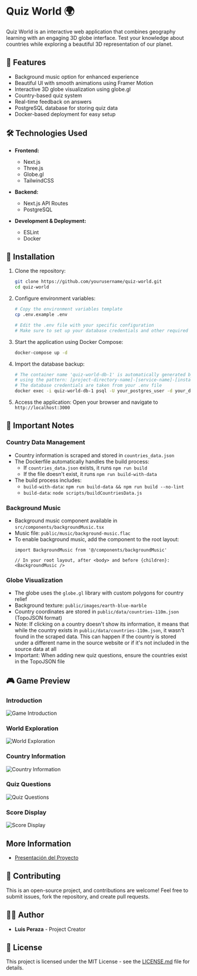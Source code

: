 # Quiz World 🌍

Quiz World is an interactive web application that combines geography learning with an engaging 3D globe interface. Test your knowledge about countries while exploring a beautiful 3D representation of our planet.

## 🌟 Features

- Background music option for enhanced experience
- Beautiful UI with smooth animations using Framer Motion
- Interactive 3D globe visualization using globe.gl
- Country-based quiz system
- Real-time feedback on answers
- PostgreSQL database for storing quiz data
- Docker-based deployment for easy setup

## 🛠️ Technologies Used

- **Frontend:**
  - Next.js
  - Three.js
  - Globe.gl
  - TailwindCSS

- **Backend:**
  - Next.js API Routes
  - PostgreSQL 

- **Development & Deployment:**
  - ESLint
  - Docker

## 🚀 Installation

1. Clone the repository:
   ```bash
   git clone https://github.com/yourusername/quiz-world.git
   cd quiz-world
   ```

2. Configure environment variables:
   ```bash
   # Copy the environment variables template
   cp .env.example .env
   
   # Edit the .env file with your specific configuration
   # Make sure to set up your database credentials and other required variables
   ```

3. Start the application using Docker Compose:
   ```bash
   docker-compose up -d
   ```

4. Import the database backup:
   ```bash
   # The container name 'quiz-world-db-1' is automatically generated by Docker Compose
   # using the pattern: [project-directory-name]-[service-name]-[instance-number]
   # The database credentials are taken from your .env file
   docker exec -i quiz-world-db-1 psql -U your_postgres_user -d your_database_name < backup_quizworld.sql
   ```

5. Access the application:
   Open your browser and navigate to `http://localhost:3000`

## 📝 Important Notes

### Country Data Management
- Country information is scraped and stored in `countries_data.json`
- The Dockerfile automatically handles the build process:
  - If `countries_data.json` exists, it runs `npm run build`
  - If the file doesn't exist, it runs `npm run build-with-data`
- The build process includes:
  - `build-with-data`: `npm run build-data && npm run build --no-lint`
  - `build-data`: `node scripts/buildCountriesData.js`

### Background Music
- Background music component available in `src/components/backgroundMusic.tsx`
- Music file: `public/music/background-music.flac`
- To enable background music, add the component to the root layout:
  ```tsx
  import BackgroundMusic from '@/components/backgroundMusic'
  
  // In your root layout, after <body> and before {children}:
  <BackgroundMusic />
  ```

### Globe Visualization
- The globe uses the `globe.gl` library with custom polygons for country relief
- Background texture: `public/images/earth-blue-marble`
- Country coordinates are stored in `public/data/countries-110m.json` (TopoJSON format)
- Note: If clicking on a country doesn't show its information, it means that while the country exists in `public/data/countries-110m.json`, it wasn't found in the scraped data. This can happen if the country is stored under a different name in the source website or if it's not included in the source data at all
- Important: When adding new quiz questions, ensure the countries exist in the TopoJSON file

## 🎮 Game Preview

### Introduction
![Game Introduction](public/images/screenshots/intro.png)

### World Exploration
![World Exploration](public/images/screenshots/exploration.png)

### Country Information
![Country Information](public/images/screenshots/country-info.png)

### Quiz Questions
![Quiz Questions](public/images/screenshots/question.png)

### Score Display
![Score Display](public/images/screenshots/score.png)

## More Information
- [Presentación del Proyecto](./docs/presentation.pdf)

## 🤝 Contributing

This is an open-source project, and contributions are welcome! Feel free to submit issues, fork the repository, and create pull requests.

## 👨‍💻 Author

- **Luis Peraza** - Project Creator

## 📄 License

This project is licensed under the MIT License - see the [LICENSE.md](LICENSE.md) file for details.